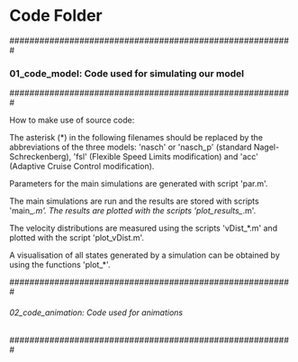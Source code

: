 # Code Folder 

#########################################################
### 01_code_model: Code used for simulating our model ###
#########################################################

How to make use of source code:

The asterisk (*) in the following filenames should be replaced by the abbreviations of the three models: 'nasch' or 'nasch_p' (standard Nagel-Schreckenberg), 'fsl' (Flexible Speed Limits modification) and 'acc' (Adaptive Cruise Control modification).

Parameters for the main simulations are generated with script 'par.m'.

The main simulations are run and the results are stored with scripts 'main_*.m'. The results are plotted with the scripts 'plot_results_*.m'. 

The velocity distributions are measured using the scripts 'vDist_*.m' and plotted with the script 'plot_vDist.m'.

A visualisation of all states generated by a simulation can be obtained by using the functions 'plot_*'.


#########################################################
###### 02_code_animation: Code used for animations ######
#########################################################


